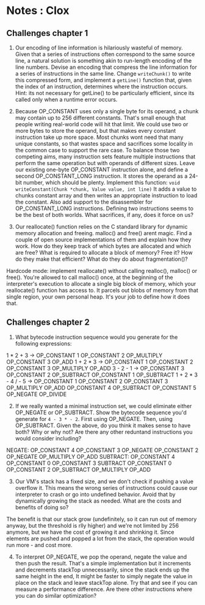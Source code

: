 # Notes : Clox

## Challenges chapter 1 

1. Our encoding of line information is hilariously wasteful of memory. Given that a series of instructions often correspond to the same source line, a natural solution is something akin to run-length encoding of the line numbers. Devise an encoding that compress the line information for a series of instructions in the same line. Change `writeChunk()` to write this compressed form, and implement a `getLine()` function that, given the index of an instruction, determines where the instruction occurs.
Hint: its not necessary for getLine() to be particularly efficient, since its called only when a runtime error occurs.

2. Because OP_CONSTANT uses only a single byte for its operand, a chunk may contain up to 256 different constants. That's small enough that people writing real-world code will hit that limit. We could use two or more bytes to store the operand, but that makes every constant instruction take up more space. Most chunks wont need that many unique constants, so that wastes space and sacrifices some locality in the common case to support the rare case.
To balance those two competing aims, many instruction sets feature multiple instructions that perform the same operation but with operands of different sizes. Leave our existing one-byte OP_CONSTANT instruction alone, and define a second OP_CONSTANT_LONG instruction. It stores the operand as a 24-bit number, which should be plenty. Implement this function:
`void writeConstant(Chunk *chunk, Value value, int line)`
It adds a value to chunks constant array and then writes an appropriate instruction to load the constant. Also add support to the disassembler for OP_CONSTANT_LONG instructions. Defining two instructions seems to be the best of both worlds. What sacrifices, if any, does it force on us?

3. Our reallocate() function relies on the C standard library for dynamic memory allocation and freeing. malloc() and free() arent magic. Find a couple of open source implementations of them and explain how they work. How do they keep track of which bytes are allocated and which are free? What is required to allocate a block of memory? Free it? How do they make that efficient? What do they do about fragmentation()?

Hardcode mode: implement reallocate() without calling realloc(), malloc() or free(). You're allowed to call malloc() once, at the beginning of the interpreter's execution to allocate a single big block of memory, which your reallocate() function has access to. It parcels out blobs of memory from that single region, your own personal heap. It's your job to define how it does that.

## Challenges chapter 2 

1. What bytecode instruction sequence would you generate for the following expressions:

1 * 2 + 3 ->  OP_CONSTANT 1 OP_CONSTANT 2 OP_MULTIPLY OP_CONSTANT 3 OP_ADD
1 + 2 * 3  -> OP_CONSTANT 1 OP_CONSTANT 2 OP_CONSTANT 3 OP_MULTIPLY OP_ADD
3 - 2 - 1  -> OP_CONSTANT 3 OP_CONSTANT 2 OP_SUBTRACT OP_CONSTANT 1 OP_SUBTRACT
1 + 2 * 3 - 4 / - 5 -> OP_CONSTANT 1 OP_CONSTANT 2 OP_CONSTANT 3 OP_MULTIPLY OP_ADD OP_CONSTANT 4 OP_SUBTRACT OP_CONSTANT 5 OP_NEGATE OP_DIVIDE

2. If we really wanted a minimal instruction set, we could eliminate either OP_NEGATE or OP_SUBTRACT. Show the bytecode sequence you'd generate for `4 - 3 * - 2`.
First using OP_NEGATE. Then, using OP_SUBTRACT.
Given the above, do you think it makes sense to have both? Why or why not? Are there any other reduntand instructions you would consider including?

NEGATE: OP_CONSTANT 4 OP_CONSTANT 3 OP_NEGATE OP_CONSTANT 2 OP_NEGATE OP_MULTIPLY OP_ADD
SUBTRACT: OP_CONSTANT 4 OP_CONSTANT 0 OP_CONSTANT 3 SUBTRACT OP_CONSTANT 0 OP_CONSTANT 2 OP_SUBTRACT OP_MULTIPLY OP_ADD

3. Our VM's stack has a fixed size, and we don't check if pushing a value overflow it. This means the wrong series of instructions could cause our interpreter to crash or go into undefined behavior. Avoid that by dynamically growing the stack as needed. What are the costs and benefits of doing so?

The benefit is that our stack grow (undefinitely, so it can run out of memory anyway, but the threshold is rlly higher) and we're not limited by 256 anymore, but we have the cost of growing it and shrinking it. Since elements are pushed and popped a lot from the stack, the operation would run more - and cost more.

4. To interpret OP_NEGATE, we pop the operand, negate the value and then push the result. That's a simple implementation but it increments and decrements stackTop unnecessarily, since the stack ends up the same height in the end, It might be faster to simply negate the value in place on the stack and leave stackTop alone. Try that and see if you can measure a performance difference. Are there other instructions where you can do similar optimization?
